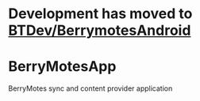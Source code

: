 # Development has moved to [BTDev/BerrymotesAndroid](https://github.com/BTDev/BerrymotesAndroid)

# BerryMotesApp
BerryMotes sync and content provider application
